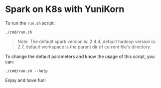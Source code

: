 <!--
* Licensed to the Apache Software Foundation (ASF) under one
* or more contributor license agreements.  See the NOTICE file
* distributed with this work for additional information
* regarding copyright ownership.  The ASF licenses this file
* to you under the Apache License, Version 2.0 (the
* "License"); you may not use this file except in compliance
* with the License.  You may obtain a copy of the License at
*
*      http://www.apache.org/licenses/LICENSE-2.0
*
* Unless required by applicable law or agreed to in writing, software
* distributed under the License is distributed on an "AS IS" BASIS,
* WITHOUT WARRANTIES OR CONDITIONS OF ANY KIND, either express or implied.
* See the License for the specific language governing permissions and
* limitations under the License.
-->

# Spark on K8s with YuniKorn

To run the `run.sh` script:

```shell script
./cmd/run.sh
```

> Note: The default spark version is: 2.4.4, default hadoop version is: 2.7, default workspace is the parent dir of current file's directory.

To change the default parameters and know the usage of this script, you can:

```shell script
./cmd/run.sh --help
``` 

Enjoy and have fun!